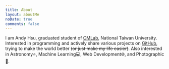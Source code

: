 ```yaml
---
title: About
layout: aboutMe
noDate: true
comments: false
---
```


I am Andy Hsu, graduated student of [CMLab](https://www.cmlab.csie.ntu.edu.tw), National Taiwan University.
Interested in programming and actively share various projects on [GitHub](https://github.com/SSARCandy), trying to make the world better ~~(or just make my life easier)~~.
Also interested in Astronomy⭐, Machine Learning💻, Web Development🌐, and Photographic📸.
